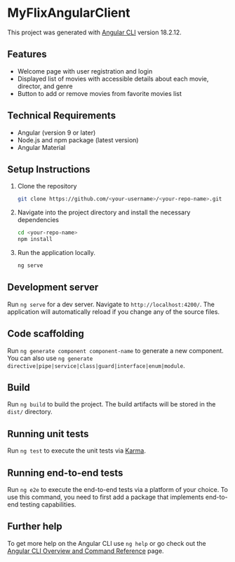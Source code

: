 # MyFlixAngularClient

This project was generated with [Angular CLI](https://github.com/angular/angular-cli) version 18.2.12.

## Features

- Welcome page with user registration and login
- Displayed list of movies with accessible details about each movie, director, and genre
- Button to add or remove movies from favorite movies list

## Technical Requirements
- Angular (version 9 or later)
- Node.js and npm package (latest version)
- Angular Material

## Setup Instructions
1. Clone the repository
   ```bash
   git clone https://github.com/<your-username>/<your-repo-name>.git
   ```
2. Navigate into the project directory and install the necessary dependencies
   ```bash
   cd <your-repo-name>
   npm install
   ```
3. Run the application locally.
   ```bash
   ng serve
   ```

## Development server

Run `ng serve` for a dev server. Navigate to `http://localhost:4200/`. The application will automatically reload if you change any of the source files.

## Code scaffolding

Run `ng generate component component-name` to generate a new component. You can also use `ng generate directive|pipe|service|class|guard|interface|enum|module`.

## Build

Run `ng build` to build the project. The build artifacts will be stored in the `dist/` directory.

## Running unit tests

Run `ng test` to execute the unit tests via [Karma](https://karma-runner.github.io).

## Running end-to-end tests

Run `ng e2e` to execute the end-to-end tests via a platform of your choice. To use this command, you need to first add a package that implements end-to-end testing capabilities.

## Further help

To get more help on the Angular CLI use `ng help` or go check out the [Angular CLI Overview and Command Reference](https://angular.dev/tools/cli) page.
